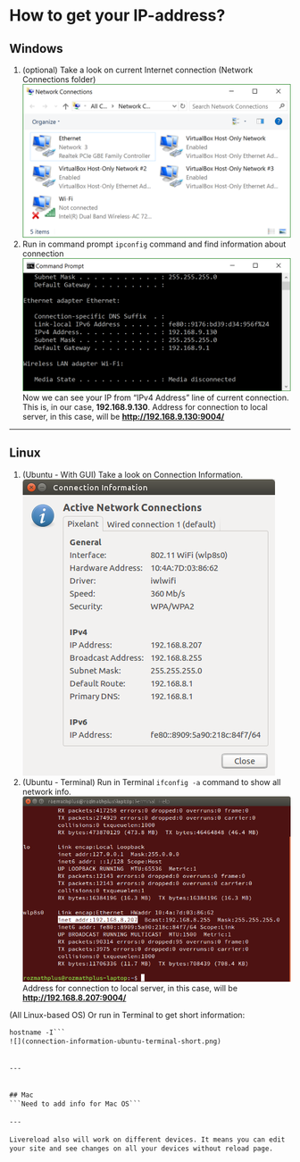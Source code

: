 # How to get your IP-address?


## Windows
1. (optional) Take a look on current Internet connection (Network Connections folder)
![](t3kit-docs-lans-win.png)
2. Run in command prompt ```ipconfig``` command and find information about connection
![](t3kit-docs-ipconfig-win.png)
Now we can see your IP from “IPv4 Address” line of current connection. This is, in our case, **192.168.9.130**.
Address for connection to local server, in this case, will be **http://192.168.9.130:9004/**


---


## Linux
1. (Ubuntu - With GUI) Take a look on Connection Information.
![](connection-information-ubuntu-gui.png)
2. (Ubuntu - Terminal) Run in Terminal ```ifconfig -a``` command to show all network info.
![](connection-information-ubuntu-terminal.png)
Address for connection to local server, in this case, will be **http://192.168.8.207:9004/**

(All Linux-based OS) Or run in Terminal to get short information:
```
hostname -I```
![](connection-information-ubuntu-terminal-short.png)


---


## Mac
```Need to add info for Mac OS```

---

Livereload also will work on different devices. It means you can edit your site and see changes on all your devices without reload page.






